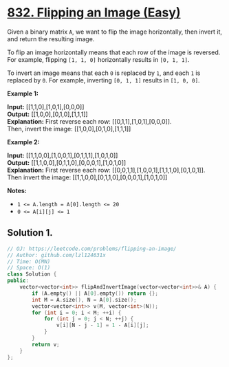 # [832. Flipping an Image (Easy)](https://leetcode.com/problems/flipping-an-image/)

Given a binary matrix `A`, we want to flip the image horizontally, then invert it, and return the resulting image.

To flip an image horizontally means that each row of the image is reversed.  For example, flipping `[1, 1, 0]` horizontally results in `[0, 1, 1]`.

To invert an image means that each `0` is replaced by `1`, and each `1` is replaced by `0`. For example, inverting `[0, 1, 1]` results in `[1, 0, 0]`.

**Example 1:**

**Input:** \[\[1,1,0\],\[1,0,1\],\[0,0,0\]\]  
**Output:** \[\[1,0,0\],\[0,1,0\],\[1,1,1\]\]  
**Explanation:** First reverse each row: \[\[0,1,1\],\[1,0,1\],\[0,0,0\]\].  
Then, invert the image: \[\[1,0,0\],\[0,1,0\],\[1,1,1\]\]

**Example 2:**

**Input:** \[\[1,1,0,0\],\[1,0,0,1\],\[0,1,1,1\],\[1,0,1,0\]\]  
**Output:** \[\[1,1,0,0\],\[0,1,1,0\],\[0,0,0,1\],\[1,0,1,0\]\]  
**Explanation:** First reverse each row: \[\[0,0,1,1\],\[1,0,0,1\],\[1,1,1,0\],\[0,1,0,1\]\].  
Then invert the image: \[\[1,1,0,0\],\[0,1,1,0\],\[0,0,0,1\],\[1,0,1,0\]\]

**Notes:**

*   `1 <= A.length = A[0].length <= 20`
*   `0 <= A[i][j] <= 1`

## Solution 1.

```cpp
// OJ: https://leetcode.com/problems/flipping-an-image/
// Author: github.com/lzl124631x
// Time: O(MN)
// Space: O(1)
class Solution {
public:
    vector<vector<int>> flipAndInvertImage(vector<vector<int>>& A) {
        if (A.empty() || A[0].empty()) return {};
        int M = A.size(), N = A[0].size();
        vector<vector<int>> v(M, vector<int>(N));
        for (int i = 0; i < M; ++i) {
            for (int j = 0; j < N; ++j) {
                v[i][N - j - 1] = 1 - A[i][j];
            }
        }
        return v;
    }
};
```